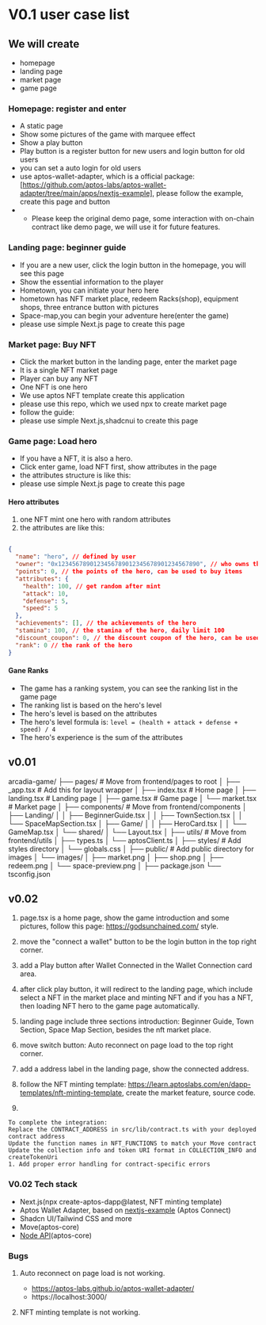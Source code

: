 # V0.1 user case list

## We will create

- homepage
- landing page
- market page
- game page

### Homepage: register and enter

- A static page
- Show some pictures of the game with marquee effect
- Show a play button
- Play button is a register button for new users and login button for old users
- you can set a auto login for old users
- use aptos-wallet-adapter, which is a official package: [https://github.com/aptos-labs/aptos-wallet-adapter/tree/main/apps/nextjs-example], please follow the example, create this page and button
- - Please keep the original demo page, some interaction with on-chain contract like demo page, we will use it for future features.

### Landing page: beginner guide

- If you are a new user, click the login button in the homepage, you will see this page
- Show the essential information to the player
- Hometown, you can initiate your hero here
- hometown has NFT market place, redeem Racks(shop), equipment shops, three entrance button with pictures
- Space-map,you can begin your adventure here(enter the game)
- please use simple Next.js page to create this page

### Market page: Buy NFT

- Click the market button in the landing page, enter the market page
- It is a single NFT market page
- Player can buy any NFT
- One NFT is one hero
- We use aptos NFT template create this application
- please use this repo, which we used npx to create market page
- follow the guide: [](https://learn.aptoslabs.com/en/dapp-templates/nft-minting-template)
- please use simple Next.js,shadcnui to create this page

### Game page: Load hero

- If you have a NFT, it is also a hero.
- Click enter game, load NFT first, show attributes in the page
- the attributes structure is like this:
- please use simple Next.js page to create this page

#### Hero attributes

1. one NFT mint one hero with random attributes
2. the attributes are like this:

``` json

{
  "name": "hero", // defined by user
  "owner": "0x1234567890123456789012345678901234567890", // who owns this hero
  "points": 0, // the points of the hero, can be used to buy items
  "attributes": {
    "health": 100, // get random after mint
    "attack": 10,
    "defense": 5,
    "speed": 5
  },
  "achievements": [], // the achievements of the hero
  "stamina": 100, // the stamina of the hero, daily limit 100
  "discount_coupon": 0, // the discount coupon of the hero, can be used to buy items
  "rank": 0 // the rank of the hero
}
```

#### Gane Ranks

- The game has a ranking system, you can see the ranking list in the game page
- The ranking list is based on the hero's level
- The hero's level is based on the attributes
- The hero's level formula is: `level = (health + attack + defense + speed) / 4`
- The hero's experience is the sum of the attributes


## v0.01

arcadia-game/
├── pages/                    # Move from frontend/pages to root
│   ├── _app.tsx             # Add this for layout wrapper
│   ├── index.tsx            # Home page
│   ├── landing.tsx          # Landing page
│   ├── game.tsx             # Game page
│   └── market.tsx           # Market page
│
├── components/              # Move from frontend/components
│   ├── Landing/
│   │   ├── BeginnerGuide.tsx
│   │   ├── TownSection.tsx
│   │   └── SpaceMapSection.tsx
│   ├── Game/
│   │   ├── HeroCard.tsx
│   │   └── GameMap.tsx
│   └── shared/
│       └── Layout.tsx
│
├── utils/                   # Move from frontend/utils
│   ├── types.ts
│   └── aptosClient.ts
│
├── styles/                  # Add styles directory
│   └── globals.css
│
├── public/                  # Add public directory for images
│   └── images/
│       ├── market.png
│       ├── shop.png
│       ├── redeem.png
│       └── space-preview.png
│
├── package.json
└── tsconfig.json

## v0.02

1. page.tsx is a home page, show the game introduction and some pictures, follow this page: https://godsunchained.com/ style.

2. move the "connect a wallet" button to be the login button in the top right corner.

3. add a Play button after Wallet Connected in the Wallet Connection card area.

4. after click play button, it will redirect to the landing page, which include select a NFT in the market place and minting NFT and if you has a NFT, then loading NFT hero to the game page automatically.

5. landing page include three sections introduction: Beginner Guide, Town Section, Space Map Section, besides the nft market place.
6. move switch button: Auto reconnect on page load to the top right corner.
7. add a address label in the landing page, show the connected address.
8. follow the NFT minting template: https://learn.aptoslabs.com/en/dapp-templates/nft-minting-template, create the market feature, source code.
9. 
```
To complete the integration:
Replace the CONTRACT_ADDRESS in src/lib/contract.ts with your deployed contract address
Update the function names in NFT_FUNCTIONS to match your Move contract
Update the collection info and token URI format in COLLECTION_INFO and createTokenUri
1. Add proper error handling for contract-specific errors

```

### V0.02 Tech stack

- Next.js(npx create-aptos-dapp@latest, NFT minting template)
- Aptos Wallet Adapter, based on [nextjs-example](https://github.com/aptos-labs/aptos-wallet-adapter/tree/main/apps/nextjs-example) (Aptos Connect)
- Shadcn UI/Tailwind CSS and more
- Move(aptos-core)
- [Node API]([https://aptos.dev/en/build/apis/fullnode-rest-api-reference])(aptos-core)

### Bugs

1. Auto reconnect on page load is not working.
   - https://aptos-labs.github.io/aptos-wallet-adapter/
   - https://localhost:3000/

2. NFT minting template is not working.
